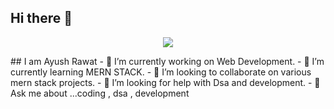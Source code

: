 ## Hi there 👋
<p align="center">
  <img src="https://capsule-render.vercel.app/api?text=Hey Everyone!🕹️&animation=fadeIn&type=waving&color=gradient&height=100"/>
</p>
## I am Ayush Rawat
- 🔭 I’m currently working on Web Development.
- 🌱 I’m currently learning MERN STACK.
- 👯 I’m looking to collaborate on various mern stack projects.
- 🤔 I’m looking for help with Dsa and development.
- 💬 Ask me about ...coding , dsa , development


